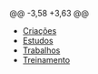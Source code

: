 @@ -3,58 +3,63 @@
<!DOCTYPE html>
<html lang="en">
<head>
    <meta charset="UTF-8">
    <meta http-equiv="X-UA-Compatible" content="IE=edge">
    <meta name="viewport" content="width=device-width, initial-scale=1.0">
    <title>Document</title>
    <style>
        * {
    margin: 0px;
    padding: 0px;
}

body {
    background-color: rgb(44, 43, 47);
    text-align: center;
}

main {
    text-align: center;
    margin: auto;
}

h1 {
    font-family: Verdana, Geneva, Tahoma, sans-serif;
    color: white;
}

ul{
    padding: 30px;
    margin: 20px;
    background-color: rgb(76, 76, 77);
    display: inline-block;
    text-decoration: none;
}

ul li {

}

ul li a {
    font-family: Verdana, Geneva, Tahoma, sans-serif;
    color: rgb(182, 182, 182);
    text-decoration: none;
}

a:hover {
    color: aliceblue;
}
    </style>
</head>
<body>
    <main>
        <ul>
            <li><a href="Criacoes/" target="_blank" rel="next">Criações</a></li>
            <li><a href="Estudos/" target="_blank" rel="next">Estudos</a></li>
            <li><a href="Trabalhos/" target="_blank" rel-="next">Trabalhos</a></li>
            <li><a href="Treinamento/" target="_blank" ral="next">Treinamento</a></li>
        </ul>
    </main>
</body>
</html>
